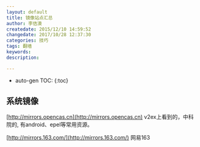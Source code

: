 ```yaml
---
layout: default
title: 镜像站点汇总
author: 李佶澳
createdate: 2015/12/10 14:59:52
changedate: 2017/10/28 12:37:30
categories: 技巧
tags: 翻墙
keywords:
description: 

---
```


* auto-gen TOC:
{:toc}

## 系统镜像

[http://mirrors.opencas.cn](http://mirrors.opencas.cn)   v2ex上看到的，中科院的, 有android、epel等常用资源。

[http://mirrors.163.com/](http://mirrors.163.com/) 网易163
